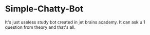 # Simple-Chatty-Bot
It's just useless study bot created in jet brains academy. It can ask u 1 question from theory and that's all.
